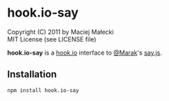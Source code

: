 # hook.io-say
Copyright (C) 2011 by Maciej Małecki  
MIT License (see LICENSE file)

**hook.io-say** is a [hook.io](https://github.com/hookio/hook.io) interface to
[@Marak](https://github.com/Marak)'s [say.js](https://github.com/Marak/say.js).

## Installation

    npm install hook.io-say

